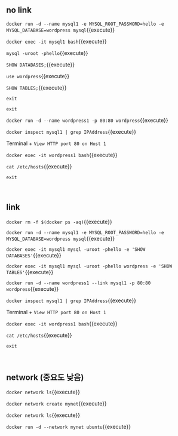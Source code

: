 <br>

## no link

`docker run -d --name mysql1 -e MYSQL_ROOT_PASSWORD=hello -e MYSQL_DATABASE=wordpress mysql`{{execute}}

`docker exec -it mysql1 bash`{{execute}}

`mysql -uroot -phello`{{execute}}

`SHOW DATABASES;`{{execute}}

`use wordpress`{{execute}}

`SHOW TABLES;`{{execute}}

`exit`

`exit`

`docker run -d --name wordpress1 -p 80:80 wordpress`{{execute}}

`docker inspect mysql1 | grep IPAddress`{{execute}}

Terminal + `View HTTP port 80 on Host 1`

`docker exec -it wordpress1 bash`{{execute}}

`cat /etc/hosts`{{execute}}

`exit`


<br>

## link

`docker rm -f $(docker ps -aq)`{{execute}}

`docker run -d --name mysql1 -e MYSQL_ROOT_PASSWORD=hello -e MYSQL_DATABASE=wordpress mysql`{{execute}}

`docker exec -it mysql1 mysql -uroot -phello -e 'SHOW DATABASES'`{{execute}}

`docker exec -it mysql1 mysql -uroot -phello wordpress -e 'SHOW TABLES'`{{execute}}

`docker run -d --name wordpress1 --link mysql1 -p 80:80 wordpress`{{execute}}

`docker inspect mysql1 | grep IPAddress`{{execute}}

Terminal + `View HTTP port 80 on Host 1`

`docker exec -it wordpress1 bash`{{execute}}

`cat /etc/hosts`{{execute}}

`exit`

<br>

## network (중요도 낮음)

`docker network ls`{{execute}}

`docker network create mynet`{{execute}}

`docker network ls`{{execute}}

`docker run -d --network mynet ubuntu`{{execute}}
